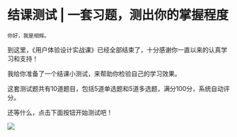 # 结课测试 | 一套习题，测出你的掌握程度

    你好，我是相辉。

到这里，《用户体验设计实战课》已经全部结束了，十分感谢你一直以来的认真学习和支持！

我给你准备了一个结课小测试，来帮助你检验自己的学习效果。

这套测试题共有10道题目，包括5道单选题和5道多选题，满分100分，系统自动评分。

还等什么，点击下面按钮开始测试吧！

[![](https://static001.geekbang.org/resource/image/28/a4/28d1be62669b4f3cc01c36466bf811a4.png?wh=1142*201)](http://time.geekbang.org/quiz/intro?act_id=235&exam_id=809)
    
